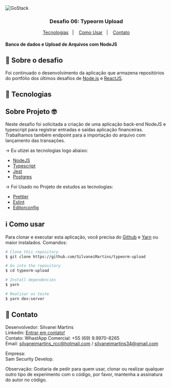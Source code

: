 <img alt="GoStack" src="src/images/desafio.png" />

<h3 align="center">
  Desafio 06: Typeorm Upload
</h3>

<p align="center">
  <a href="#rocket-tecnologias">Tecnologias</a>&nbsp;&nbsp;&nbsp;|&nbsp;&nbsp;&nbsp;
  <a href="#information_source-como-usar">Como Usar</a>&nbsp;&nbsp;&nbsp;|&nbsp;&nbsp;&nbsp;
  <a href="#page_with_curl-contato">Contato</a>
</p>

<h4 align="left">
  Banco de dados e Upload de Arquivos com NodeJS
</h4>

## :rocket: Sobre o desafio

Foi continuado o desenvolvimento da aplicação que armazena repositórios do portfólio dos últimos desafios de [Node.js](https://github.com/lucas-hgs/desafio-conceitos-nodejs) e [ReactJS](https://github.com/lucas-hgs/desafio-conceitos-reactjs).

## :rocket: Tecnologias

<h2 align="left">
  Sobre Projeto 🤓
</h2>
Neste desafio foi solicitada a criação de uma aplicação back-end NodeJS e typescript para registrar entradas e saídas aplicação financeiras. 
Trabalhamos também endpoint para a importação do arquivo com lançamento das transações. 

-> Eu utizei as tecnologias logo abaixo:

-  [NodeJS](https://nodejs.org/en/)
-  [Typescript](https://www.typescriptlang.org/)
-  [Jest](https://github.com/facebook/jest)
-  [Postgres](https://www.postgresql.org/)

-> Foi Usado no Projeto de estudos as tecnologias:

-  [Prettier](https://github.com/prettier/prettier)
-  [Eslint](https://github.com/eslint/eslint)
-  [Editorconfig](https://github.com/editorconfig)

## :information_source: Como usar

Para clonar e executar esta aplicação, você precisa do [Github](https://git-scm.com) e [Yarn](https://yarnpkg.com/) ou maior instalados. Comandos:

```bash
# Clone this repository
$ git clone https://github.com/SilvaneiMartins/typeorm-upload

# Go into the repository
$ cd typeorm-upload

# Install dependencies
$ yarn

# Realizar os teste
$ yarn dev:server
```
## :page_with_curl: Contato

Desenvolvedor: Silvanei Martins<br>
Linkedin: [Entrar em contato!](https://www.linkedin.com/in/silvanei-martins-a5412436/)<br>
Contato: WhastApp Comercial: +55 (69) 9.9970-8265 <br>
Email: silvaneimartins_rcc@hotmail.com / silvaneimartins34@gmail.com<br>

Empresa: <br>
Sam Security Develop.<br>

Observação: Gostaria de pedir para quem usar, clonar ou realizar qualquer outro tipo de experimento com o código,
por favor, mantenha a assinatura do autor no código.